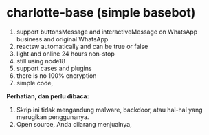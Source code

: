 # charlotte-base (simple basebot)

1. support buttonsMessage and interactiveMessage on WhatsApp business and original WhatsApp  
2. reactsw automatically and can be true or false  
3. light and online 24 hours non-stop  
4. still using node18  
5. support cases and plugins  
6. there is no 100% encryption  
7. simple code,  

**Perhatian, dan perlu dibaca:**
1. Skrip ini tidak mengandung malware, backdoor, atau hal-hal yang merugikan penggunanya.
2. Open source, Anda dilarang menjualnya,
